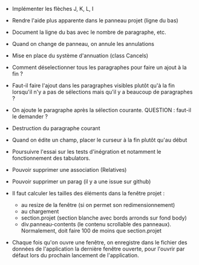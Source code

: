* Implémenter les flèches J, K, L, I
* Rendre l'aide plus apparente dans le panneau projet (ligne du bas)
* Document la ligne du bas avec le nombre de paragraphe, etc.
* Quand on change de panneau, on annule les annulations

* Mise en place du système d'annuation (class Cancels)

* Comment déselectionner tous les paragraphes pour faire un ajout à la fin ?
* Faut-il faire l'ajout dans les paragraphes visibles plutôt qu'à la fin lorsqu'il n'y a pas de sélections mais qu'il y a beaucoup de paragraphes ?
* On ajoute le paragraphe après la sélection courante.
  QUESTION : faut-il le demander ?

* Destruction du paragraphe courant

* Quand on édite un champ, placer le curseur à la fin plutôt qu'au début

* Poursuivre l'essai sur les tests d'inégration et notamment le fonctionnement des tabulators.

* Pouvoir supprimer une association (Relatives)

* Pouvoir supprimer un parag (il y a une issue sur github)

* Il faut calculer les tailles des éléments dans la fenêtre projet :
  - au resize de la fenêtre (si on permet son redimensionnement)
  - au chargement
  * section.projet (section blanche avec bords arronds sur fond body)
  * div.panneau-contents (le contenu scrollable des panneaux). Normalement, doit faire 100 de moins que section.projet

* Chaque fois qu'on ouvre une fenêtre, on enregistre dans le fichier des données de l'application la dernière fenêtre ouverte, pour l'ouvrir par défaut lors du prochain lancement de l'application.
